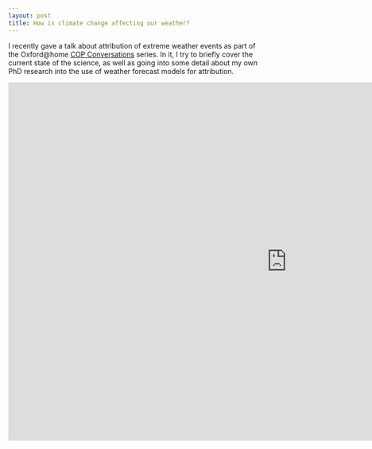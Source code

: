 ```yaml
---
layout: post
title: How is climate change affecting our weather?
---
```

I recently gave a talk about attribution of extreme weather events as part of the Oxford@home [COP Conversations](https://www.research.ox.ac.uk/article/2021-09-14-cop-conversations) series. In it, I try to briefly cover the current state of the science, as well as going into some detail about my own PhD research into the use of weather forecast models for attribution.<!--more-->

<iframe width="1120" height="720" src="https://www.youtube.com/embed/171HEr-6b6w" title="YouTube video player" frameborder="0" allow="accelerometer; autoplay; clipboard-write; encrypted-media; gyroscope; picture-in-picture" allowfullscreen></iframe>